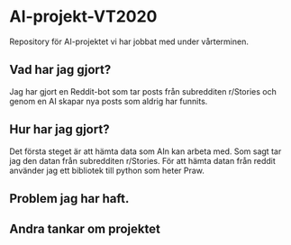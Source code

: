# AI-projekt-VT2020
Repository för AI-projektet vi har jobbat med under vårterminen.

## Vad har jag gjort?

Jag har gjort en Reddit-bot som tar posts från subredditen r/Stories och genom en AI skapar nya posts som aldrig har funnits.

## Hur har jag gjort?

Det första steget är att hämta data som AIn kan arbeta med. Som sagt tar jag den datan från subredditen r/Stories. För att hämta datan från reddit använder jag ett bibliotek till python som heter Praw. 

## Problem jag har haft.

## Andra tankar om projektet